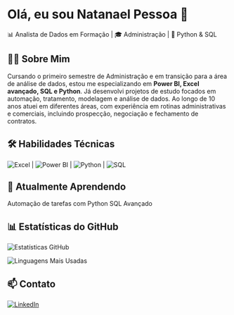 # Olá, eu sou Natanael Pessoa 👋
📊 Analista de Dados em Formação | 🎓 Administração | 🐍 Python & SQL 

## 👨‍💻 Sobre Mim
Cursando o primeiro semestre de Administração e em transição para a área de análise de dados, estou me especializando em **Power BI, Excel avançado, SQL e Python**. Já desenvolvi projetos de estudo focados em automação, tratamento, modelagem e análise de dados.
Ao longo de 10 anos atuei em diferentes áreas, com experiência em rotinas administrativas e comerciais, incluindo prospecção, negociação e fechamento de contratos.

## 🛠 Habilidades Técnicas
![Excel](https://img.shields.io/badge/-Excel-217346?logo=microsoft-excel&logoColor=white) | ![Power BI](https://img.shields.io/badge/-Power_BI-F2C811?logo=powerbi&logoColor=black) | ![Python](https://img.shields.io/badge/-Python-3776AB?logo=python&logoColor=white) | ![SQL](https://img.shields.io/badge/-SQL-4479A1?logo=postgresql&logoColor=white)

## 🌱 Atualmente Aprendendo
Automação de tarefas com Python
SQL Avançado

## 📊 Estatísticas do GitHub
![Estatísticas GitHub](https://github-readme-stats.vercel.app/api?username=Natanael94-Pessoa&show_icons=true&theme=dracula)

![Linguagens Mais Usadas](https://github-readme-stats.vercel.app/api/top-langs/?username=Natanael94-Pessoa&layout=compact&theme=dracula)

## 📫 Contato  
[![LinkedIn](https://img.shields.io/badge/-LinkedIn-0077B5?logo=linkedin&logoColor=white)](https://linkedin.com/in/natanaelpessoa)


<!--
**Natanael94-Pessoa/Natanael94-Pessoa** is a ✨ _special_ ✨ repository because its `README.md` (this file) appears on your GitHub profile.

Here are some ideas to get you started:

- 🔭 I’m currently working on ...
- 🌱 I’m currently learning ...
- 👯 I’m looking to collaborate on ...
- 🤔 I’m looking for help with ...
- 💬 Ask me about ...
- 📫 How to reach me: ...
- 😄 Pronouns: ...
- ⚡ Fun fact: ...
-->
